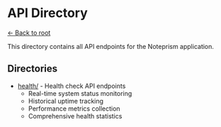 # API Directory

[← Back to root](../../../README.md)

This directory contains all API endpoints for the Noteprism application.

## Directories
- [health/](health/README.md) - Health check API endpoints
  - Real-time system status monitoring
  - Historical uptime tracking
  - Performance metrics collection
  - Comprehensive health statistics 